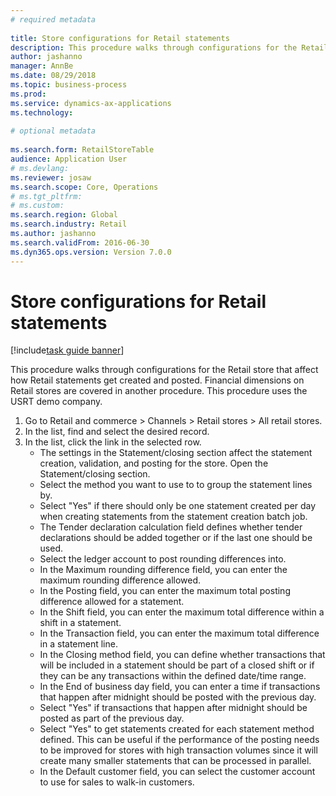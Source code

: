 ```yaml
--- 
# required metadata 
 
title: Store configurations for Retail statements
description: This procedure walks through configurations for the Retail store that affect how Retail statements get created and posted. 
author: jashanno
manager: AnnBe 
ms.date: 08/29/2018
ms.topic: business-process 
ms.prod:  
ms.service: dynamics-ax-applications 
ms.technology:  
 
# optional metadata 
 
ms.search.form: RetailStoreTable   
audience: Application User 
# ms.devlang:  
ms.reviewer: josaw
ms.search.scope: Core, Operations 
# ms.tgt_pltfrm:  
# ms.custom:  
ms.search.region: Global
ms.search.industry: Retail
ms.author: jashanno
ms.search.validFrom: 2016-06-30 
ms.dyn365.ops.version: Version 7.0.0 
---
```

# Store configurations for Retail statements

[!include[task guide banner](../includes/task-guide-banner.md)]

This procedure walks through configurations for the Retail store that affect how Retail statements get created and posted. Financial dimensions on Retail stores are covered in another procedure. This procedure uses the USRT demo company.

1. Go to Retail and commerce > Channels > Retail stores > All retail stores.
2. In the list, find and select the desired record.
3. In the list, click the link in the selected row.
    * The settings in the Statement/closing section affect the statement creation, validation, and posting for the store.  Open the Statement/closing section.  
    * Select the method you want to use to to group the statement lines by.  
    * Select "Yes" if there should only be one statement created per day when creating statements from the statement creation batch job.  
    * The Tender declaration calculation field defines whether tender declarations should be added together or if the last one should be used.  
    * Select the ledger account to post rounding differences into.  
    * In the Maximum rounding difference field, you can enter the maximum rounding difference allowed.  
    * In the Posting field, you can enter the maximum total posting difference allowed for a statement.  
    * In the Shift field, you can enter the maximum total difference within a shift in a statement.  
    * In the Transaction field, you can enter the maximum total difference in a statement line.  
    * In the Closing method field, you can define whether transactions that will be included in a statement should be part of a closed shift or if they can be any transactions within the defined date/time range.  
    * In the End of business day field, you can enter a time if transactions that happen after midnight should be posted with the previous day.  
    * Select "Yes" if transactions that happen after midnight should be posted as part of the previous day.  
    * Select "Yes" to get statements created for each statement method defined. This can be useful if the performance of the posting needs to be improved for stores with high transaction volumes since it will create many smaller statements that can be processed in parallel.  
    * In the Default customer field, you can select the customer account to use for sales to walk-in customers.  

